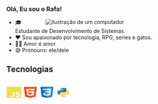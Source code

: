 ### Olá, Eu sou o Rafa!
<img src="https://raw.githubusercontent.com/MicaelliMedeiros/micaellimedeiros/master/image/computer-illustration.png" alt="ilustração de um computador" min-width="400px" max-width="400px" width="400px" align="right">

- 🎓 Estudante de Desenvolvimento de Sistemas.
- ❤ Sou apaixonado por tecnologia, RPG, series e gatos.
- 🏳️‍🌈 Amor é amor
- 😄 Pronouns: ele/dele

## Tecnologias

<div style="display: inline_block"><br>
  <img align="center" alt="Eduardo-Js" height="30" width="40" src="https://raw.githubusercontent.com/devicons/devicon/master/icons/javascript/javascript-plain.svg"/>
  <img align="center" alt="Eduardo-HTML" height="30" width="40" src="https://raw.githubusercontent.com/devicons/devicon/master/icons/html5/html5-original.svg"/>
  <img align="center" alt="Eduardo-CSS" height="30" width="40" src="https://raw.githubusercontent.com/devicons/devicon/master/icons/css3/css3-original.svg"/>
  <img align="center" alt="Eduardo-Python" height="30" width="40" src="https://raw.githubusercontent.com/devicons/devicon/master/icons/python/python-original.svg"/>
</div>

##
